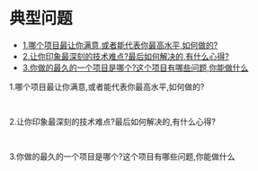 # 典型问题

- [1.哪个项目最让你满意,或者能代表你最高水平,如何做的?](#1)
- [2.让你印象最深刻的技术难点?最后如何解决的,有什么心得?](#2)
- [3.你做的最久的一个项目是哪个?这个项目有哪些问题,你能做什么](#3)


<a name= "1">1.哪个项目最让你满意,或者能代表你最高水平,如何做的?</a>
```
    
```

<a name= "2">2.让你印象最深刻的技术难点?最后如何解决的,有什么心得?</a>
```
    
```

<a name= "3">3.你做的最久的一个项目是哪个?这个项目有哪些问题,你能做什么</a>
```
    
```